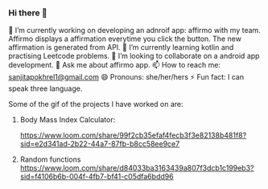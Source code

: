 ### Hi there 👋

🔭 I’m currently working on developing an adnroif app: affirmo with my team. Affirmo displays a affirmation everytime you click the button. The new affirmation is generated from API. 
🌱 I’m currently learning kotlin and practising Leetcode problems.
👯 I’m looking to collaborate on a android app development.
💬 Ask me about affirmo app.
📫 How to reach me: sanjitapokhrel1@gmail.com
😄 Pronouns: she/her/hers
⚡ Fun fact: I can speak three language.

Some of the gif of the projects I have worked on are: 

1. Body Mass Index Calculator:

   https://www.loom.com/share/99f2cb35efaf4fecb3f3e82138b481f8?sid=e2d341ad-2b22-44a7-87fb-b8cc58ee9ce7

2. Random functions
   https://www.loom.com/share/d84033ba3163439a807f3dcb1c199eb3?sid=f4106b6b-004f-4fb7-bf41-c05dfa6bdd96
   
